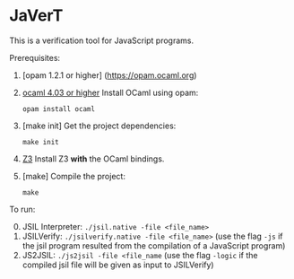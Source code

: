 # JaVerT

This is a verification tool for JavaScript programs. 

Prerequisites:

1. [opam 1.2.1 or higher] (https://opam.ocaml.org) 

2. [ocaml 4.03 or higher]([http://caml.inria.fr/ocaml/index.en.html)
    Install OCaml using opam:
    
    `opam install ocaml`

3. [make init]
    Get the project dependencies:

    `make init`

4. [Z3](https://github.com/Z3Prover/z3)
    Install Z3 **with** the OCaml bindings.


5. [make]
    Compile the project:

    `make`

To run:

0.  JSIL Interpreter: `./jsil.native -file <file_name>`
1.  JSILVerify: `./jsilverify.native -file <file_name>` 
    (use the flag `-js` if the jsil program resulted from the compilation of a JavaScript program)
3.  JS2JSIL: `./js2jsil -file <file_name`
    (use the flag `-logic` if the compiled jsil file will be given as input to JSILVerify) 





